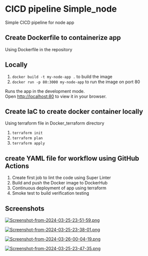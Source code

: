 # CICD pipeline Simple_node

Simple CICD pipeline for node app 

## Create Dockerfile to containerize app
Using Dockerfile in the repository

## Locally
1. `docker build -t my-node-app .` to build the image
2. `docker run -p 80:3000 my-node-app`  to run the image on port 80

Runs the app in the development mode.\
Open [http://localhost:80](http://localhost:80) to view it in your browser.


## Create IaC to create docker container locally 
Using terraform file in Docker_terraform directory
1. `terraform init`
2. `terraform plan` 
3. `terraform apply` 

## create YAML file for workflow using GitHub Actions
1. Create first job to lint the code using Super Linter
2. Build and push the Docker image to DockerHub
3. Continuous deployment of app using terraform
4. Smoke test to build verification testing 

## Screenshots

[![Screenshot-from-2024-03-25-23-51-59.png](https://i.postimg.cc/85d0SztC/Screenshot-from-2024-03-25-23-51-59.png)](https://postimg.cc/cgHm70qq)

[![Screenshot-from-2024-03-25-23-38-01.png](https://i.postimg.cc/26C100tK/Screenshot-from-2024-03-25-23-38-01.png)](https://postimg.cc/WDfp3wTG)

[![Screenshot-from-2024-03-26-00-04-19.png](https://i.postimg.cc/HndktzSk/Screenshot-from-2024-03-26-00-04-19.png)](https://postimg.cc/phcvWfbw)

[![Screenshot-from-2024-03-25-23-47-35.png](https://i.postimg.cc/3RPJP9fh/Screenshot-from-2024-03-25-23-47-35.png)](https://postimg.cc/BLB0F5G7)



